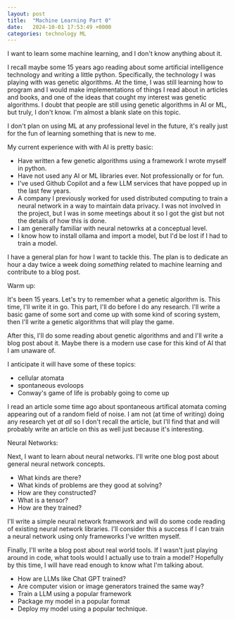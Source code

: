 ```yaml
---
layout: post
title:  "Machine Learning Part 0"
date:   2024-10-01 17:53:49 +0000
categories: technology ML
---
```


I want to learn some machine learning, and I don't know anything about it.

I recall maybe some 15 years ago reading about some artificial intelligence technology and writing a little python. Specifically, the technology I was playing with
was genetic algorithms. At the time, I was still learning how to program and I would make implementations of things I read about in articles and books, and one of
the ideas that cought my interest was genetic algorithms.
I doubt that people are still using genetic algorithms in AI or ML, but truly, I don't know. I'm almost a blank slate on this topic.

I don't plan on using ML at any professional level in the future, it's really just for the fun of learning something that is new to me.

My current experience with with AI is pretty basic:
* Have written a few genetic algorithms using a framework I wrote myself in python.
* Have not used any AI or ML libraries ever. Not professionally or for fun.
* I've used Github Copilot and a few LLM services that have popped up in the last few years.
* A company I previously worked for used distributed computing to train a neural network in a way to maintain data privacy. I was not involved in the project, but I
was in some meetings about it so I got the gist but not the details of how this is done.
* I am generally familiar with neural netowrks at a conceptual level.
* I know how to install ollama and import a model, but I'd be lost if I had to train a model.


I have a general plan for how I want to tackle this. The plan is to dedicate an hour a day twice a week doing *something* related to machine learning and contribute to a blog post.

Warm up:

It's been 15 years. Let's try to remember what a genetic algorithm is. This time, I'll write it in go.
This part, I'll do before I do any research. I'll write a basic game of some sort and come up with some kind of scoring system, then I'll write a genetic algorithms that will play the game.


After this, I'll do some reading about genetic algorithms and and I'll write a blog post about it. Maybe there is a modern use case for this kind of AI that I am unaware of.

I anticipate it will have some of these topics:
* cellular atomata
* spontaneous evoloops
* Conway's game of life is probably going to come up

I read an article some time ago about spontaneous artifical atomata coming appearing out of a random field of noise.
I am not (at time of writing) doing any research yet *at all* so I don't recall the article, but I'll find that and will probably write an article on this as well just because it's interesting.


Neural Networks:

Next, I want to learn about neural networks. I'll write one blog post about general neural network concepts.

* What kinds are there?
* What kinds of problems are they good at solving?
* How are they constructed?
* What is a tensor?
* How are they trained?

I'll write a simple neural network framework and will do some code reading of existing neural network libraries.
I'll consider this a success if I can train a neural network using only frameworks I've written myself.

Finally, I'll write a blog post about real world tools. If I wasn't just playing around in code, what tools would I actually use to train a model?
Hopefully by this time, I will have read enough to know what I'm talking about.

* How are LLMs like Chat GPT trained?
* Are computer vision or image generators trained the same way?
* Train a LLM using a popular framework
* Package my model in a popular format
* Deploy my model using a popular technique.

